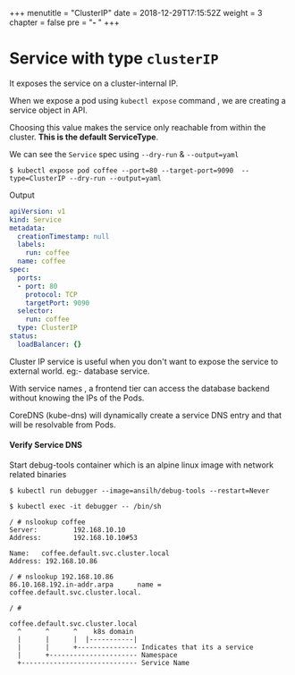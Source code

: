 +++
menutitle = "ClusterIP"
date = 2018-12-29T17:15:52Z
weight = 3
chapter = false
pre = "<b>- </b>"
+++

# Service with type `clusterIP`
It exposes the service on a cluster-internal IP.

When we expose a pod using `kubectl expose` command , we are creating a service object in API.

Choosing this value makes the service only reachable from within the cluster. **This is the default ServiceType**.

We can see the `Service` spec using `--dry-run` & `--output=yaml`

```console
$ kubectl expose pod coffee --port=80 --target-port=9090  --type=ClusterIP --dry-run --output=yaml
```
Output

```yaml
apiVersion: v1
kind: Service
metadata:
  creationTimestamp: null
  labels:
    run: coffee
  name: coffee
spec:
  ports:
  - port: 80
    protocol: TCP
    targetPort: 9090
  selector:
    run: coffee
  type: ClusterIP
status:
  loadBalancer: {}
```

Cluster IP service is useful when you don't want to expose the service to external world. eg:- database service.

With service names , a frontend tier can access the database backend without knowing the IPs of the Pods.

CoreDNS (kube-dns) will dynamically create a service DNS entry and that will be resolvable from Pods.

#### Verify Service DNS

Start debug-tools container which is an alpine linux image with network related binaries

```shell
$ kubectl run debugger --image=ansilh/debug-tools --restart=Never
```

```shell
$ kubectl exec -it debugger -- /bin/sh

/ # nslookup coffee
Server:         192.168.10.10
Address:        192.168.10.10#53

Name:   coffee.default.svc.cluster.local
Address: 192.168.10.86

/ # nslookup 192.168.10.86
86.10.168.192.in-addr.arpa      name = coffee.default.svc.cluster.local.

/ #
```

```properties
coffee.default.svc.cluster.local
  ^      ^      ^    k8s domain
  |      |      |  |-----------|
  |      |      +--------------- Indicates that its a service
  |      +---------------------- Namespace
  +----------------------------- Service Name
```  
